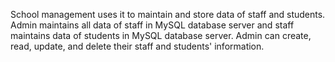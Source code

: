 School management uses it to maintain and store data of staff and students.
Admin maintains all data of staff in MySQL database server and staff maintains data of students in MySQL database server. 
Admin can create, read, update, and delete their staff and students' information. 
